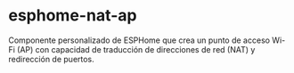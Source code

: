 # esphome-nat-ap
Componente personalizado de ESPHome que crea un punto de acceso Wi-Fi (AP) con capacidad de traducción de direcciones de red (NAT)  y redirección de puertos.
